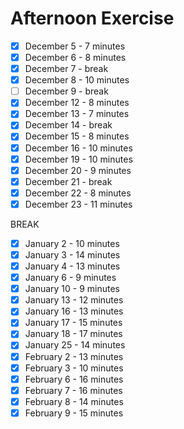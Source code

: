 # Afternoon Exercise

- [x] December 5 - 7 minutes
- [x] December 6 - 8 minutes
- [x] December 7 - break
- [x] December 8 - 10 minutes
- [ ] December 9 - break
- [x] December 12 - 8 minutes
- [x] December 13 - 7 minutes
- [x] December 14 - break
- [x] December 15 - 8 minutes
- [x] December 16 - 10 minutes
- [x] December 19 - 10 minutes
- [x] December 20 - 9 minutes
- [x] December 21 - break
- [x] December 22 - 8 minutes
- [x] December 23 - 11 minutes

BREAK

- [x] January 2 - 10 minutes
- [x] January 3 - 14 minutes
- [x] January 4 - 13 minutes
- [x] January 6 - 9 minutes
- [x] January 10 - 9 minutes
- [x] January 13 - 12 minutes
- [x] January 16 - 13 minutes
- [x] January 17 - 15 minutes
- [x] January 18 - 17 minutes
- [x] January 25 - 14 minutes
- [x] February 2 - 13 minutes
- [x] February 3 - 10 minutes
- [x] February 6 - 16 minutes
- [x] February 7 - 16 minutes
- [x] February 8 - 14 minutes
- [x] February 9 - 15 minutes
